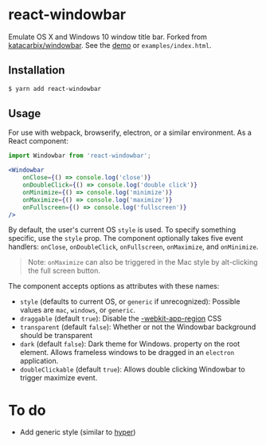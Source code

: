 # react-windowbar

Emulate OS X and Windows 10 window title bar.
Forked from [katacarbix/windowbar](https://github.com/katacarbix/windowbar).
See the [demo](http://katacarbix.xyz/windowbar/demo/index.html) or `examples/index.html`.

Installation
------------
```bash
$ yarn add react-windowbar
```

Usage
-----
For use with webpack, browserify, electron, or a similar environment. As a React component:

```jsx
import Windowbar from 'react-windowbar';

<Windowbar
    onClose={() => console.log('close')}
    onDoubleClick={() => console.log('double click')}
    onMinimize={() => console.log('minimize')}
    onMaximize={() => console.log('maximize')}
    onFullscreen={() => console.log('fullscreen')}
/>
```

By default, the user's current OS `style` is used. To specify something specific, use the `style` prop.
The component optionally takes five event handlers: `onClose`, `onDoubleClick`, `onFullscreen`, `onMaximize`, and `onMinimize`. 
> Note: `onMaximize` can also be triggered in the Mac style by alt-clicking the full screen button.

The component accepts options as attributes with these names:

* `style` (defaults to current OS, or `generic` if unrecognized): Possible values are `mac`, `windows`, or `generic`.
* `draggable` (default `true`): Disable the [-webkit-app-region](https://developer.chrome.com/apps/app_window) CSS
* `transparent` (default `false`): Whether or not the Windowbar background should be transparent
* `dark` (default `false`): Dark theme for Windows. 
  property on the root element. Allows frameless windows to be dragged in an `electron` application.
* `doubleClickable` (default `true`): Allows double clicking Windowbar to trigger maximize event.

# To do

* Add generic style (similar to [hyper](http://hyper.is))
